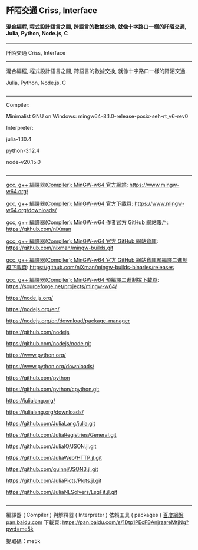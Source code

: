 ## 阡陌交通 Criss, Interface
#### 混合編程, 程式設計語言之間, 跨語言的數據交換, 就像十字路口一樣的阡陌交通, Julia, Python, Node.js, C
---
<p word-wrap: break-word; word-break: break-all; overflow-x: hidden; overflow-x: hidden;>
阡陌交通 Criss, Interface
</p>

---

混合編程, 程式設計語言之間, 跨語言的數據交換, 就像十字路口一樣的阡陌交通.

Julia, Python, Node.js, C

![]()

---

Compiler:

Minimalist GNU on Windows: mingw64-8.1.0-release-posix-seh-rt_v6-rev0

Interpreter:

julia-1.10.4

python-3.12.4

node-v20.15.0

![]()

---

[gcc, g++ 編譯器(Compiler): MinGW-w64 官方網站](https://www.mingw-w64.org/): 
https://www.mingw-w64.org/

[gcc, g++ 編譯器(Compiler): MinGW-w64 官方下載頁](https://www.mingw-w64.org/downloads/): 
https://www.mingw-w64.org/downloads/

[gcc, g++ 編譯器(Compiler): MinGW-w64 作者官方 GitHub 網站賬戶](https://github.com/niXman): 
https://github.com/niXman

[gcc, g++ 編譯器(Compiler): MinGW-w64 官方 GitHub 網站倉庫](https://github.com/nixman/mingw-builds): 
https://github.com/nixman/mingw-builds.git

[gcc, g++ 編譯器(Compiler): MinGW-w64 官方 GitHub 網站倉庫預編譯二進制檔下載頁](https://github.com/niXman/mingw-builds-binaries/releases): 
https://github.com/niXman/mingw-builds-binaries/releases

[gcc, g++ 編譯器(Compiler): MinGW-w64 預編譯二進制檔下載頁](https://sourceforge.net/projects/mingw-w64/): 
https://sourceforge.net/projects/mingw-w64/

[](https://node.js.org/)

https://node.js.org/

[](https://nodejs.org/en/)

https://nodejs.org/en/

[](https://nodejs.org/en/download/package-manager)

https://nodejs.org/en/download/package-manager

[](https://github.com/nodejs)

https://github.com/nodejs

[](https://github.com/nodejs/node)

https://github.com/nodejs/node.git

[](https://www.python.org/)

https://www.python.org/

[](https://www.python.org/downloads/)

https://www.python.org/downloads/

[](https://github.com/python)

https://github.com/python

[](https://github.com/python/cpython)

https://github.com/python/cpython.git

[](https://julialang.org/)

https://julialang.org/

[](https://julialang.org/downloads/)

https://julialang.org/downloads/

[](https://github.com/JuliaLang/julia.git)

https://github.com/JuliaLang/julia.git

[](https://github.com/JuliaRegistries/General.git)

https://github.com/JuliaRegistries/General.git

[](https://github.com/JuliaIO/JSON.jl.git)

https://github.com/JuliaIO/JSON.jl.git

[](https://github.com/JuliaWeb/HTTP.jl.git)

https://github.com/JuliaWeb/HTTP.jl.git

[](https://github.com/quinnj/JSON3.jl.git)

https://github.com/quinnj/JSON3.jl.git

[](https://github.com/JuliaPlots/Plots.jl.git)

https://github.com/JuliaPlots/Plots.jl.git

[](https://github.com/JuliaNLSolvers/LsqFit.jl.git)

https://github.com/JuliaNLSolvers/LsqFit.jl.git

![]()

---

編譯器 ( Compiler ) 與解釋器 ( Interpreter ) 依賴工具 ( packages ) [百度網盤 pan.baidu.com](https://pan.baidu.com/s/1Dtp1PEcFBAnjrzareMtjNg?pwd=me5k) 下載頁: 
https://pan.baidu.com/s/1Dtp1PEcFBAnjrzareMtjNg?pwd=me5k

提取碼：me5k
